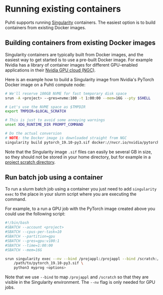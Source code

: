 # Running existing containers

Puhti supports running [Singularity](https://sylabs.io/singularity/) containers.  The easiest option is to build containers from existing Docker images.


## Building containers from existing Docker images

Singularity containers are typically built from Docker images, and the easiest way to get started is to use a pre-built Docker image.  For example Nvidia has a library of container images for different GPU-enabled applications in their [Nvidia GPU cloud (NGC)](https://ngc.nvidia.com/).

Here is an example how to build a Singularity image from Nvidia's PyTorch Docker image on a Puhti compute node:

```bash
# We'll reserve 100GB NVME for fast temporary disk space
srun -A <project> --gres=nvme:100 -t 1:00:00 --mem=16G --pty $SHELL

# Let's use the NVME space as $TMPDIR
export TMPDIR=$LOCAL_SCRATCH

# This is just to avoid some annoying warnings
unset XDG_RUNTIME_DIR PROMPT_COMMAND

# Do the actual conversion
# NOTE: the Docker image is downloaded straight from NGC
singularity build pytorch_19.10-py3.sif docker://nvcr.io/nvidia/pytorch:19.10-py3
```

Note that the Singularity image `.sif` files can easily be several GB in size, so they should not be stored in your home directory, but for example in a [project scratch directory](/computing/disk/#scratch-directory).

## Run batch job using a container

To run a slurm batch job using a container you just need to add `singularity exec` to the place in your slurm script where you are executing the command.

For example, to a run a GPU job with the PyTorch image created above you could use the following script:

```bash
#!/bin/bash
#SBATCH --account <project> 
#SBATCH --cpus-per-task=10 
#SBATCH --partition=gpu 
#SBATCH --gres=gpu:v100:1 
#SBATCH --time=1:00:00 
#SBATCH --mem=16G

srun singularity exec --nv --bind /projappl:/projappl --bind /scratch:/scratch \
    /path/to/pytorch_19.10-py3.sif \
    python3 myprog <options>
```

Note that we use `--bind` to map `/projappl` and `/scratch` so that they are visible in the Singularity environment.  The `--nv` flag is only needed for GPU jobs.
